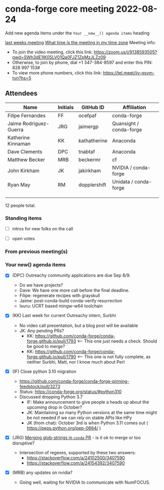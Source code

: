 # conda-forge core meeting 2022-08-24

Add new agenda items under the `Your __new__() agenda items` heading

[last weeks meeting](https://hackmd.io/lmPaiDDKRV--LEygfUrngg)
[What time is the meeting in my time zone](https://arewemeetingyet.com/UTC/2020-08-26/17:00/w/Conda-forge%20dev%20meeting#eyJ1cmwiOiJodHRwczovL2hhY2ttZC5pby9wUk15dFVKV1FmU3NJM2xvMGlqQzJRP2VkaXQifQ==)
Meeting info: 
* To join the video meeting, click this link: https://zoom.us/j/9138593505?pwd=SWh3dE1IK05LV01Qa0FJZ1ZpMzJLZz09
* Otherwise, to join by phone, dial +1 347-384-8597 and enter this PIN: 828 997 153#
* To view more phone numbers, click this link: https://tel.meet/ijv-qsvm-tvn?hs=5

## Attendees

| Name                    | Initials | GitHub ID        | Affiliation                 |
| ----------------------- | -------- | ---------------  | --------------------------- |
| Filipe Fernandes        | FF       | ocefpaf          | conda-forge                 |
| Jaime Rodríguez-Guerra  | JRG      | jaimergp         | Quansight / conda-forge |
| Katherine Kinnaman      | KK       | kathatherine     | Anaconda                    |
| Dave Clements           | DPC      | tnabtaf          | Anaconda                    |
| Matthew Becker | MRB | beckermr | cf |
| John Kirkham            | JK       | jakirkham        | NVIDIA / conda-forge        |
| Ryan May                | RM       | dopplershift     | Unidata / conda-forge       |
| | | | |
| | | | |
| | | | |

12 people total.


### Standing items

* [ ] intros for new folks on the call

* [ ] open votes

### From previous meeting(s)

### Your __new__() agenda items

* [X] (DPC) Outreachy community applications are due Sep 8/9.
    * Do we have projects?
    * Dave: We have one more call before the final deadline.
    * Filipe: regenerate recipes with grayskull
    * Jaime: post-conda-build conda-verify resurrection
    * Isuru: UCRT based mingw-w64 toolchain

* [x] (KK) Last week for current Outreachy intern, Surbhi
    * No video call presentation, but a blog post will be available
    * JK: Any pending PRs?
        * KK: https://github.com/conda-forge/conda-forge.github.io/pull/1793 <-- This one just needs a check. Should be good to merge?
        * KK: https://github.com/conda-forge/conda-forge.github.io/pull/1790 <-- This one is not fully complete, as neither Surbhi, Matt, nor I know much about Perl

* [x] (IF) Close python 3.10 migration
    - https://github.com/conda-forge/conda-forge-pinning-feedstock/pull/3273
    - Status: https://conda-forge.org/status/#python310
    - Discussed dropping Python 3.7
        - IF: Make announcement to give people a heads up about the upcoming drop in October?
        - JK: Maintaining so many Python versions at the same time might be not needed if we can rely on stable APIs like HPy
        - JK (from chat): October 3rd is when Python 3.11 comes out ( https://peps.python.org/pep-0664/ )


* [x] (JRG) [Merging glob-strings in `conda` PR](https://github.com/conda/conda/pull/11612) - is it ok to merge or too disruptive?
    * Intersection of regexes, supported by these two answers:
        * https://stackoverflow.com/a/24102500/3407590
        * https://stackoverflow.com/a/24154392/3407590

* [x] (MRB) any updates on nvidia?
    * Going well, waiting for NVIDIA to communicate with NumFOCUS.

